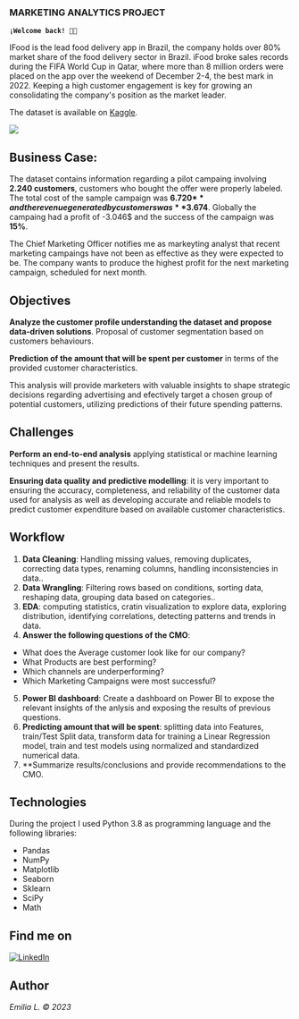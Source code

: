 ### MARKETING ANALYTICS PROJECT

**`¡Welcome back! 👋🏼`**
 
IFood is the lead food delivery app in Brazil, the company holds over 80% market share of the food delivery sector in Brazil. iFood broke sales records during the FIFA World Cup in Qatar, where more than 8 million orders were placed on the app over the weekend of December 2-4, the best mark in 2022. Keeping a high customer engagement is key for growing an consolidating the company's position as the market leader.    

The dataset is available on [Kaggle](https://www.kaggle.com/datasets/jackdaoud/marketing-data?datasetId=1046184&sortBy=voteCount&select=dictionary.png).

![](https://github.com/EmiliaLopez/MARKETING_ANALYTICS_PROJECT/blob/main/ifood.jpg)

## Business Case:

The dataset contains information regarding a pilot campaing involving **2.240 customers**, customers who bought the offer were properly labeled. The total cost of the sample campaign was **6.720$** and the revenue generated by customers was **3.674$**.
Globally the campaing had a profit of -3.046$ and the success of the campaign was **15%**.

The Chief Marketing Officer notifies me as markeyting analyst that recent marketing campaings have not been as effective as they were expected to be. The company wants to produce the highest profit for the next marketing campaign, scheduled for next month. 


## Objectives

**Analyze the customer profile understanding the dataset and propose data-driven solutions**. Proposal of customer segmentation based on customers behaviours.

**Prediction of the amount that will be spent per customer** in terms of the provided customer characteristics. 

This analysis will provide marketers with valuable insights to shape strategic decisions regarding advertising and efectively target a chosen group of potential customers, utilizing predictions of their future spending patterns.


## Challenges
**Perform an end-to-end analysis** applying statistical or machine learning techniques and present the results.   

**Ensuring data quality and predictive modelling**: it is very important to ensuring the accuracy, completeness, and reliability of the customer data used for analysis as well as developing accurate and reliable models to predict customer expenditure based on available customer characteristics.   


## Workflow
1. **Data Cleaning**: Handling missing values, removing duplicates, correcting data types, renaming columns, handling inconsistencies in data..
2. **Data Wrangling**: Filtering rows based on conditions, sorting data, reshaping data, grouping data based on categories..
3. **EDA**: computing statistics, cratin visualization to explore data, exploring distribution, identifying correlations, detecting patterns and trends in data.
4. **Answer the following questions of the CMO**:

- What does the Average customer look like for our company?
- What Products are best performing?
- Which channels are underperforming?
- Which Marketing Campaigns were most successful?

5. **Power BI dashboard**: Create a dashboard on Power BI to expose the relevant insights of the anlysis and exposing the results of previous questions.
6. **Predicting amount that will be spent**: splitting data into Features, train/Test Split data, transform data for training a Linear Regression model, train and test models using normalized and standardized numerical data.
7. **Summarize results/conclusions and provide recommendations to the CMO.
   


## Technologies 

During the project I used Python 3.8 as programming language and the following libraries:

- Pandas
- NumPy
- Matplotlib
- Seaborn
- Sklearn
- SciPy
- Math

## Find me on 

[![LinkedIn](https://shields.io/badge/LinkedIn-0077B5?style=for-the-badge&logo=linkedin&logoColor=white)](https://www.linkedin.com/in/emilia-l%C3%B3pez-reviriego/)

## Author

*Emilia L. © 2023*
 
